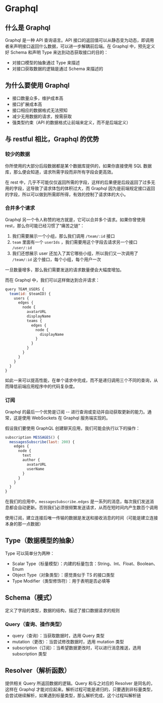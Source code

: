 # Graphql

## 什么是 Graphql

Graphql 是一种 API 查询语言。API 接口的返回值可以从静态变为动态，即调用者来声明接口返回什么数据，可以进一步解耦前后端。在 Graphql 中，预先定义好 Schema 和声明 Type 来达到动态获取接口的目的：

*   对接口模型的抽象通过 Type 来描述
*   对接口获取数据的逻辑是通过 Schema 来描述的



## 为什么要使用 Graphql

*   接口数量众多，维护成本高
*   接口扩展成本高
*   接口相应的数据格式无法预知
*   减少无用数据的请求，按需获取
*   强类型约束（API 的数据格式让前端来定义，而不是后端定义）



## 与 restful 相比，Graphql 的优势

### 较少的数据

你所使用的大部分后段数据都是某个数据库提供的，如果你直接使用 SQL 数据库，那么便会知道，请求所需字段而非所有字段会更高效。

在 rest 中，几乎不可能仅仅返回所需的字段，这样的后果便是后段返回了过多无用的字段，这导致了请求体包的体积过大，而 Graphql 因为是前端规定接口返回的字段，所以可以做到所需即所得，有效的控制了请求体的大小。

### 合并多个请求

Graphql 另一个令人称赞的地方就是，它可以合并多个请求。如果你曾使用 rest，那么你可能已经习惯了“痛苦之链”：

1.  我们需要展示一个小组，那么我们调用 `/team/:id` 接口
2.  `team` 里面有一个 `userIds` ，我们需要用这个字段去请求另一个接口 `/user/:id`
3.  我们还想展示 user 还加入了其它哪些小组，所以我们又一次调用了 `/team/:id` 这个接口，每个小组，每个用户一次

一旦数量增多，那么我们需要发送的请求数量便会大幅度增加。

而在 Graphql 中，我们可以这样做达到合并请求：

```js
query TEAM_USERS {
  team(id: $teamID) {
    users {
      edges {
        node {
          avatarURL
          displayName
          teams {
            edges {
              node {
                displayName
              }
            }
          }
        }
      } 
    }
  }
}
```

如此一来可以提高性能，在单个请求中完成，而不是递归调用三个不同的查询，从而降低前端应用程序中的代码复杂度。

### 订阅

Graphql 的最后一个优势是订阅 -- 进行查询或变动并自动获取更新的能力。通常，这是使用 WebSockets 在 Graphql 服务端实现的。

假设我们要使用 GraphQL 创建聊天应用，我们可能会执行以下的操作：

```js
subscription MESSAGES() {
  messagesSubscribe(last: 200) {
    edges {
      node {
        text
        author {
          avatarURL
          userName
        }
      }
    }
  }
}
```

在我们的应用中，`messagesSubscribe.edges` 是一系列的消息，每次我们发送消息都会自动更新。否则我们必须很频繁发送请求，从而在短时间内产生数百个调用

使用订阅，建立连接后唯一传输的数据是发送和接收消息的时间（可能是建立连接本身的那一点数据）



## Type（数据模型的抽象）

Type 可以简单分为两种：

*   Scalar Type（标量模型）：内建的标量包含：String、Int、Float、Boolean、Enum
*   Object Type（对象类型）：感觉类似于 TS 的接口类型
*   Type Modifier（类型修饰符）：用于表明是否必填等



## Schema（模式）

定义了字段的类型，数据的结构，描述了接口数据请求的规则

### Query（查询、操作类型）

*   query（查询）：当获取数据时，选用 Query 类型
*   mutation（更改）：当尝试修改数据时，选用 mutation 类型
*   subscription（订阅）：当希望数据更改时，可以进行消息推送，选用 subscription 类型

## Resolver（解析函数）

提供相关 Query 所返回数据的逻辑。Query 和与之对应的 Resolver 是同名的，这样在 Graphql 才能对应起来。解析过程可能是递归的，只要遇到非标量类型，会尝试继续解析，如果遇到标量类型，那么解析完成，这个过程叫解析链


